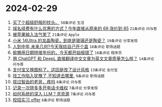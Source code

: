# 2024-02-29

1. [买了个超级舒服的枕头。](https://www.v2ex.com/t/1019328) `58条评论` `生活`
1. [域名续费有什么优惠的方式？今年直接从原来的 69 涨价到 85](https://www.v2ex.com/t/1019341) `21条评论` `问与答`
1. [被苹果输入法气笑了](https://www.v2ex.com/t/1019324) `21条评论` `Apple`
1. [小米 14Ultra 的龙晶陶瓷，到底是玻璃还是陶瓷？](https://www.v2ex.com/t/1019318) `19条评论` `分享发现`
1. [人到中年,未来几何?今天我给自己开个盒](https://www.v2ex.com/t/1019332) `18条评论` `职场话题`
1. [偷懒用日期拼接年份的，今天都开始报错了](https://www.v2ex.com/t/1019346) `16条评论` `程序员`
1. [用 ChatGPT 和 DeepL 直接翻译中文文章为英文文章质量怎么样？](https://www.v2ex.com/t/1019333) `14条评论` `问与答`
1. [支付宝又换图标了，这回是改了设计风格](https://www.v2ex.com/t/1019339) `13条评论` `支付宝`
1. [找工作陷入犹豫了,不知道去哪里.](https://www.v2ex.com/t/1019350) `9条评论` `职场话题`
1. [拔过智齿的老哥，疼吗](https://www.v2ex.com/t/1019371) `8条评论` `问与答`
1. [记录一次拼多多开电话卡维权](https://www.v2ex.com/t/1019352) `7条评论` `分享发现`
1. [如何系统的深入 LLM？求资源](https://www.v2ex.com/t/1019345) `7条评论` `问与答`
1. [校招实习 offer](https://www.v2ex.com/t/1019351) `6条评论` `职场话题`
